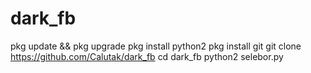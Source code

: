 # dark_fb
pkg update && pkg upgrade
pkg install python2
pkg install git
git clone https://github.com/Calutak/dark_fb
cd dark_fb
python2 selebor.py
